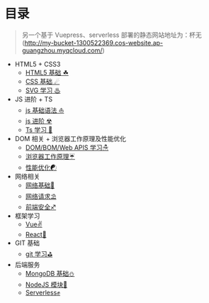 # 目录

>另一个基于 Vuepress、serverless 部署的静态网站地址为：杯无(http://my-bucket-1300522369.cos-website.ap-guangzhou.myqcloud.com/)

- HTML5 + CSS3
  - [HTML5 基础 ☘](H5C3/HTML5.md)
  - [CSS 基础 ☄](H5C3/CSS3基础.md)
  - [SVG 学习 ♨](H5C3/SVG学习.md)
- JS 进阶 + TS
  - [js 基础语法 ⛵](JS+TS/Javascript基础语法学习总结.md)
  - [js 进阶 ☢](JS+TS/Javascript进阶.md)
  - [Ts 学习 🐾](JS+TS/TypeScript学习.md)
- DOM 相关 + 浏览器工作原理及性能优化
  - [DOM/BOM/Web APIS 学习☃](DOM_BOM/DOM_BOM_Web%20APIS%20学习总结.md)
  - [浏览器工作原理☔](Browser/浏览器工作原理.md)
  - [性能优化☯](Browser/性能优化.md)
- 网络相关
  - [网络基础🍯](Network/网络基础.md)
  - [网络请求⛱](Network/网络请求.md)
  - [前端安全♐](Network/前端安全.md)
- 框架学习
  - [Vue✌](Framework/学习Vue.md)
  - [React🌂](Framework/学习React.md)
- GIT 基础
  - [git 学习⛳](Git/Git基础.md)
- 后端服务
  - [MongoDB 基础⛄](Serverless/MongoDB基础.md)
  - [NodeJS 模块🌋](Baas/NodeJS模块.md)
  - [Serverless✊](Baas/serverless.md)
